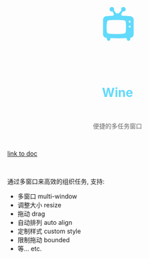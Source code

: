 <h1 align="center" style="font-size: 80px;color:#61dafb">📺</h1>
<h1 align="center" style="color: #61dafb;">Wine</h1>

<br>

<p align="center" style="color:#666">便捷的多任务窗口</p>

<br>

[link to doc](https://m78.vercel.app/docs/ecology/wine)

<br>

通过多窗口来高效的组织任务, 支持:
* 多窗口        multi-window
* 调整大小      resize
* 拖动         drag
* 自动排列      auto align
* 定制样式      custom style
* 限制拖动      bounded
* 等...        etc.   
